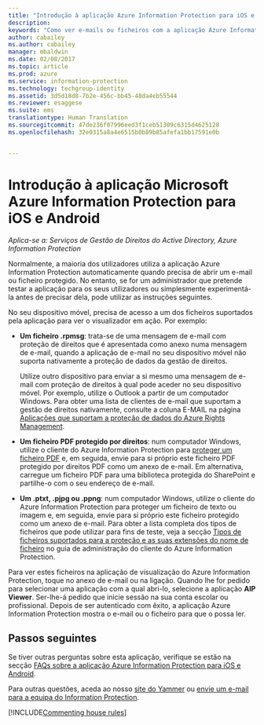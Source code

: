 ```yaml
---
title: "Introdução à aplicação Azure Information Protection para iOS e Android | Azure Information Protection"
description: 
keywords: "Como ver e-mails ou ficheiros com a aplicação Azure Information Protection para iOS e Android"
author: cabailey
ms.author: cabailey
manager: mbaldwin
ms.date: 02/08/2017
ms.topic: article
ms.prod: azure
ms.service: information-protection
ms.technology: techgroup-identity
ms.assetid: 3d5d18d8-7b2e-456c-bb45-48da4eb55544
ms.reviewer: esaggese
ms.suite: ems
translationtype: Human Translation
ms.sourcegitcommit: 47de236f07996eed3f1ceb51309c6315d4625128
ms.openlocfilehash: 32e0315a8a4e6515b0b89b85afefa1bb17591e0b


---
```


# <a name="get-started-with-the-microsoft-azure-information-protection-app-for-ios-and-android"></a>Introdução à aplicação Microsoft Azure Information Protection para iOS e Android

*Aplica-se a: Serviços de Gestão de Direitos do Active Directory, Azure Information Protection*

Normalmente, a maioria dos utilizadores utiliza a aplicação Azure Information Protection automaticamente quando precisa de abrir um e-mail ou ficheiro protegido. No entanto, se for um administrador que pretende testar a aplicação para os seus utilizadores ou simplesmente experimentá-la antes de precisar dela, pode utilizar as instruções seguintes.

No seu dispositivo móvel, precisa de acesso a um dos ficheiros suportados pela aplicação para ver o visualizador em ação. Por exemplo:

- **Um ficheiro .rpmsg**: trata-se de uma mensagem de e-mail com proteção de direitos que é apresentada como anexo numa mensagem de e-mail, quando a aplicação de e-mail no seu dispositivo móvel não suporta nativamente a proteção de dados da gestão de direitos. 
    
    Utilize outro dispositivo para enviar a si mesmo uma mensagem de e-mail com proteção de direitos à qual pode aceder no seu dispositivo móvel. Por exemplo, utilize o Outlook a partir de um computador Windows. Para obter uma lista de clientes de e-mail que suportam a gestão de direitos nativamente, consulte a coluna E-MAIL na página [Aplicações que suportam a proteção de dados do Azure Rights Management](../get-started/requirements-applications.md).

- **Um ficheiro PDF protegido por direitos**: num computador Windows, utilize o cliente do Azure Information Protection para [proteger um ficheiro PDF](client-classify-protect.md) e, em seguida, envie para si próprio este ficheiro PDF protegido por direitos PDF como um anexo de e-mail. Em alternativa, carregue um ficheiro PDF para uma biblioteca protegida do SharePoint e partilhe-o com o seu endereço de e-mail.

- **Um .ptxt, .pjpg ou .ppng**: num computador Windows, utilize o cliente do Azure Information Protection para proteger um ficheiro de texto ou imagem e, em seguida, envie para si próprio este ficheiro protegido como um anexo de e-mail. Para obter a lista completa dos tipos de ficheiros que pode utilizar para fins de teste, veja a secção [Tipos de ficheiros suportados para a proteção e as suas extensões do nome de ficheiro](client-admin-guide-file-types.md#supported-file-types-for-protection-and-their-file-name-extensions) no guia de administração do cliente do Azure Information Protection. 

Para ver estes ficheiros na aplicação de visualização do Azure Information Protection, toque no anexo de e-mail ou na ligação. Quando lhe for pedido para selecionar uma aplicação com a qual abri-lo, selecione a aplicação **AIP Viewer**. Ser-lhe-á pedido que inicie sessão na sua conta escolar ou profissional. Depois de ser autenticado com êxito, a aplicação Azure Information Protection mostra o e-mail ou o ficheiro para que o possa ler.

## <a name="next-steps"></a>Passos seguintes

Se tiver outras perguntas sobre esta aplicação, verifique se estão na secção [FAQs sobre a aplicação Azure Information Protection para iOS e Android](mobile-app-faq.md). 

Para outras questões, aceda ao nosso [site do Yammer](https://www.yammer.com/AskIPTeam) ou [envie um e-mail para a equipa do Information Protection](mailto:askIPteam@microsoft.com?subject=Question%20about%20Azure%20Information%20Protection%20app).

[!INCLUDE[Commenting house rules](../includes/houserules.md)]


<!--HONumber=Feb17_HO2-->


